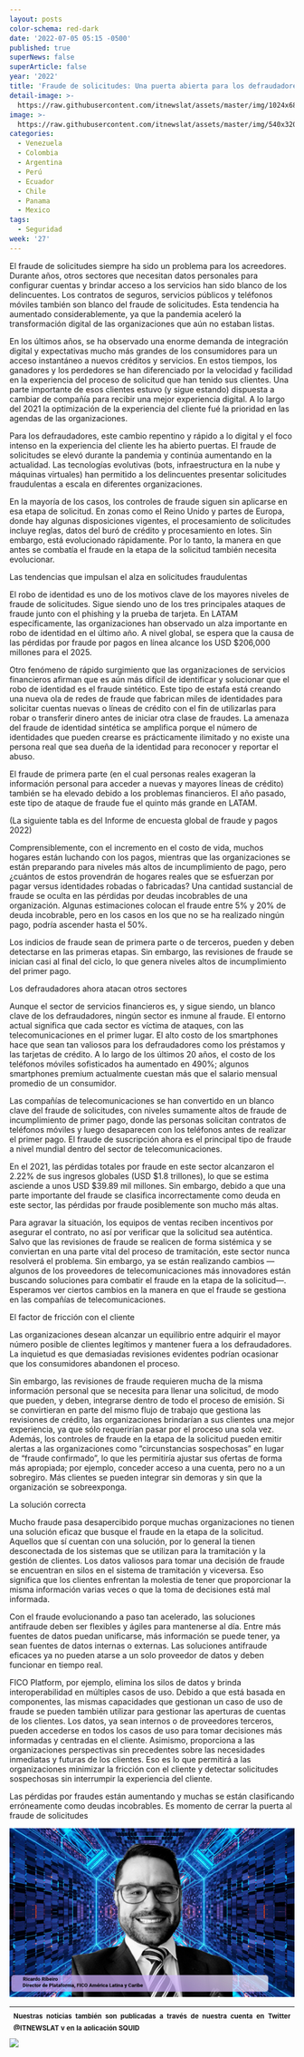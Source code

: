 ```yaml
---
layout: posts
color-schema: red-dark
date: '2022-07-05 05:15 -0500'
published: true
superNews: false
superArticle: false
year: '2022'
title: 'Fraude de solicitudes: Una puerta abierta para los defraudadores'
detail-image: >-
  https://raw.githubusercontent.com/itnewslat/assets/master/img/1024x680/Ricardo-Ribeiro-g.jpg
image: >-
  https://raw.githubusercontent.com/itnewslat/assets/master/img/540x320/Ricardo-Ribeiro-p.jpg
categories:
  - Venezuela
  - Colombia
  - Argentina
  - Perú
  - Ecuador
  - Chile
  - Panama
  - Mexico
tags:
  - Seguridad
week: '27'
---
```

El fraude de solicitudes siempre ha sido un problema para los acreedores. Durante años, otros sectores que necesitan datos personales para configurar cuentas y brindar acceso a los servicios han sido blanco de los delincuentes. Los contratos de seguros, servicios públicos y teléfonos móviles también son blanco del fraude de solicitudes. Esta tendencia ha aumentado considerablemente, ya que la pandemia aceleró la transformación digital de las organizaciones que aún no estaban listas.  
 
En los últimos años, se ha observado una enorme demanda de integración digital y expectativas mucho más grandes de los consumidores para un acceso instantáneo a nuevos créditos y servicios. En estos tiempos, los ganadores y los perdedores se han diferenciado por la velocidad y facilidad en la experiencia del proceso de solicitud que han tenido sus clientes. Una parte importante de esos clientes estuvo (y sigue estando) dispuesta a cambiar de compañía para recibir una mejor experiencia digital. A lo largo del 2021 la optimización de la experiencia del cliente fué la prioridad en las agendas de las organizaciones.    
 
Para los defraudadores, este cambio repentino y rápido a lo digital y el foco intenso en la experiencia del cliente les ha abierto puertas. El fraude de solicitudes se elevó durante la pandemia y continúa aumentando en la actualidad. Las tecnologías evolutivas (bots, infraestructura en la nube y máquinas virtuales) han permitido a los delincuentes presentar solicitudes fraudulentas a escala en diferentes organizaciones. 
 
En la mayoría de los casos, los controles de fraude siguen sin aplicarse en esa etapa de solicitud. En zonas como el Reino Unido y partes de Europa, donde hay algunas disposiciones vigentes, el procesamiento de solicitudes incluye reglas, datos del buró de crédito y procesamiento en lotes. Sin embargo, está evolucionado rápidamente. Por lo tanto, la manera en que antes se combatía el fraude en la etapa de la solicitud también necesita evolucionar.  

Las tendencias que impulsan el alza en solicitudes fraudulentas

El robo de identidad es uno de los motivos clave de los mayores niveles de fraude de solicitudes. Sigue siendo uno de los tres principales ataques de fraude junto con el phishing y la prueba de tarjeta. En LATAM específicamente, las organizaciones han observado un alza importante en robo de identidad en el último año. A nivel global, se espera que la causa de las pérdidas por fraude por pagos en línea alcance los USD $206,000 millones para el 2025.

Otro fenómeno de rápido surgimiento que las organizaciones de servicios financieros afirman que es aún más difícil de identificar y solucionar que el robo de identidad es el fraude sintético. Este tipo de estafa está creando una nueva ola de redes de fraude que fabrican miles de identidades para solicitar cuentas nuevas o líneas de crédito con el fin de utilizarlas para robar o transferir dinero antes de iniciar otra clase de fraudes. La amenaza del fraude de identidad sintética se amplifica porque el número de identidades que pueden crearse es prácticamente ilimitado y no existe una persona real que sea dueña de la identidad para reconocer y reportar el abuso.  
 
El fraude de primera parte (en el cual personas reales exageran la información personal para acceder a nuevas y mayores líneas de crédito) también se ha elevado debido a los problemas financieros. El año pasado, este tipo de ataque de fraude fue el quinto más grande en LATAM.

(La siguiente tabla es del Informe de encuesta global de fraude y pagos 2022)

 

Comprensiblemente, con el incremento en el costo de vida, muchos hogares están luchando con los pagos, mientras que las organizaciones se están preparando para niveles más altos de incumplimiento de pago, pero ¿cuántos de estos provendrán de hogares reales que se esfuerzan por pagar versus identidades robadas o fabricadas? Una cantidad sustancial de fraude se oculta en las pérdidas por deudas incobrables de una organización. Algunas estimaciones colocan el fraude entre 5% y 20% de deuda incobrable, pero en los casos en los que no se ha realizado ningún pago, podría ascender hasta el 50%.  
 
Los indicios de fraude sean de primera parte o de terceros, pueden y deben detectarse en las primeras etapas. Sin embargo, las revisiones de fraude se inician casi al final del ciclo, lo que genera niveles altos de incumplimiento del primer pago.  

Los defraudadores ahora atacan otros sectores

Aunque el sector de servicios financieros es, y sigue siendo, un blanco clave de los defraudadores, ningún sector es inmune al fraude. El entorno actual significa que cada sector es víctima de ataques, con las telecomunicaciones en el primer lugar. El alto costo de los smartphones hace que sean tan valiosos para los defraudadores como los préstamos y las tarjetas de crédito. A lo largo de los últimos 20 años, el costo de los teléfonos móviles sofisticados ha aumentado en 490%; algunos smartphones premium actualmente cuestan más que el salario mensual promedio de un consumidor.
 
Las compañías de telecomunicaciones se han convertido en un blanco clave del fraude de solicitudes, con niveles sumamente altos de fraude de incumplimiento de primer pago, donde las personas solicitan contratos de teléfonos móviles y luego desaparecen con los teléfonos antes de realizar el primer pago. El fraude de suscripción ahora es el principal tipo de fraude a nivel mundial dentro del sector de telecomunicaciones.
 
En el 2021, las pérdidas totales por fraude en este sector alcanzaron el 2.22% de sus ingresos globales (USD $1.8 trillones), lo que se estima asciende a unos USD $39.89 mil millones. Sin embargo, debido a que una parte importante del fraude se clasifica incorrectamente como deuda en este sector, las pérdidas por fraude posiblemente son mucho más altas.  
 
Para agravar la situación, los equipos de ventas reciben incentivos por asegurar el contrato, no así por verificar que la solicitud sea auténtica. Salvo que las revisiones de fraude se realicen de forma sistémica y se conviertan en una parte vital del proceso de tramitación, este sector nunca resolverá el problema. Sin embargo, ya se están realizando cambios —algunos de los proveedores de telecomunicaciones más innovadores están buscando soluciones para combatir el fraude en la etapa de la solicitud—.  Esperamos ver ciertos cambios en la manera en que el fraude se gestiona en las compañías de telecomunicaciones.

El factor de fricción con el cliente  
 
Las organizaciones desean alcanzar un equilibrio entre adquirir el mayor número posible de clientes legítimos y mantener fuera a los defraudadores. La inquietud es que demasiadas revisiones evidentes podrían ocasionar que los consumidores abandonen el proceso.
 
Sin embargo, las revisiones de fraude requieren mucha de la misma información personal que se necesita para llenar una solicitud, de modo que pueden, y deben, integrarse dentro de todo el proceso de emisión. Si se convirtieran en parte del mismo flujo de trabajo que gestiona las revisiones de crédito, las organizaciones brindarían a sus clientes una mejor experiencia, ya que sólo requerirían pasar por el proceso una sola vez. Además, los controles de fraude en la etapa de la solicitud pueden emitir alertas a las organizaciones como “circunstancias sospechosas” en lugar de “fraude confirmado”, lo que les permitiría ajustar sus ofertas de forma más apropiada; por ejemplo, conceder acceso a una cuenta, pero no a un sobregiro. Más clientes se pueden integrar sin demoras y sin que la organización se sobreexponga.

La solución correcta
 
Mucho fraude pasa desapercibido porque muchas organizaciones no tienen una solución eficaz que busque el fraude en la etapa de la solicitud. Aquellos que sí cuentan con una solución, por lo general la tienen desconectada de los sistemas que se utilizan para la tramitación y la gestión de clientes. Los datos valiosos para tomar una decisión de fraude se encuentran en silos en el sistema de tramitación y viceversa. Eso significa que los clientes enfrentan la molestia de tener que proporcionar la misma información varias veces o que la toma de decisiones está mal informada.
 
Con el fraude evolucionando a paso tan acelerado, las soluciones antifraude deben ser flexibles y ágiles para mantenerse al día. Entre más fuentes de datos puedan unificarse, más información se puede tener, ya sean fuentes de datos internas o externas. Las soluciones antifraude eficaces ya no pueden atarse a un solo proveedor de datos y deben funcionar en tiempo real.  
 
FICO Platform, por ejemplo, elimina los silos de datos y brinda interoperabilidad en múltiples casos de uso. Debido a que está basada en componentes, las mismas capacidades que gestionan un caso de uso de fraude se pueden también utilizar para gestionar las aperturas de cuentas de los clientes. Los datos, ya sean internos o de proveedores terceros, pueden accederse en todos los casos de uso para tomar decisiones más informadas y centradas en el cliente. Asimismo, proporciona a las organizaciones perspectivas sin precedentes sobre las necesidades inmediatas y futuras de los clientes. Eso es lo que permitirá a las organizaciones minimizar la fricción con el cliente y detectar solicitudes sospechosas sin interrumpir la experiencia del cliente.
 
Las pérdidas por fraudes están aumentando y muchas se están clasificando erróneamente como deudas incobrables. Es momento de cerrar la puerta al fraude de solicitudes

![](https://raw.githubusercontent.com/itnewslat/assets/master/img/540x320/Ricardo-Ribeiro-p.jpg)

<table style="height: 42px;" width="569">
<tbody>
<tr>
<td style="text-align: justify;"><sub><strong>Nuestras noticias también son publicadas a través de nuestra cuenta en Twitter <a href="https://twitter.com/itnewslat?lang=es">@ITNEWSLAT</a> y en la aplicación <a href="https://squidapp.co/en/">SQUID</a></strong></sub></td>
</tr>
</tbody>
</table>

<img src="https://tracker.metricool.com/c3po.jpg?hash=56f88a41e39ab42c063cc51676587a04"/>